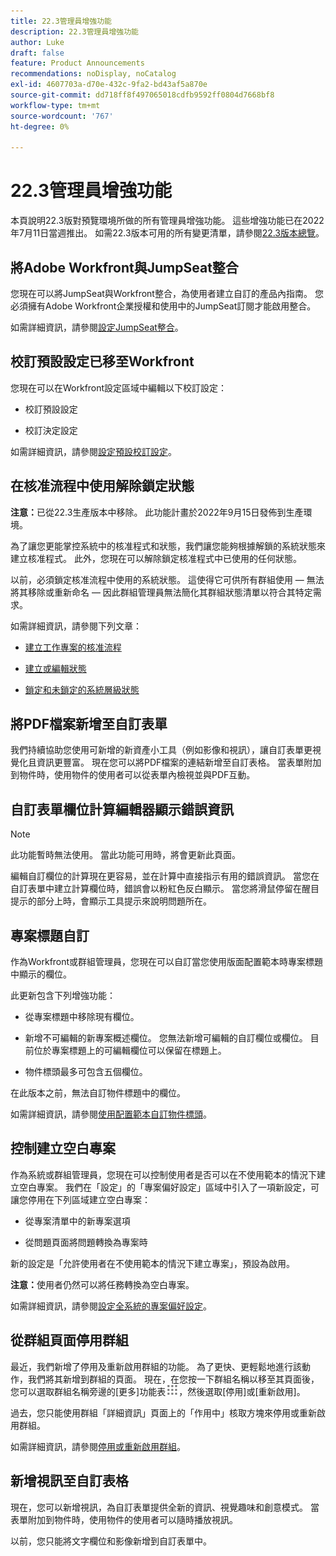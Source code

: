 ```yaml
---
title: 22.3管理員增強功能
description: 22.3管理員增強功能
author: Luke
draft: false
feature: Product Announcements
recommendations: noDisplay, noCatalog
exl-id: 4607703a-d70e-432c-9fa2-bd43af5a870e
source-git-commit: dd718ff8f497065018cdfb9592ff0804d7668bf8
workflow-type: tm+mt
source-wordcount: '767'
ht-degree: 0%

---
```


# 22.3管理員增強功能

本頁說明22.3版對預覽環境所做的所有管理員增強功能。 這些增強功能已在2022年7月11日當週推出。 如需22.3版本可用的所有變更清單，請參閱[22.3版本總覽](/help/quicksilver/product-announcements/product-releases/22.3-release-activity/22-3-release-overview.md)。

## 將Adobe Workfront與JumpSeat整合

您現在可以將JumpSeat與Workfront整合，為使用者建立自訂的產品內指南。 您必須擁有Adobe Workfront企業授權和使用中的JumpSeat訂閱才能啟用整合。

如需詳細資訊，請參閱[設定JumpSeat整合](/help/quicksilver/administration-and-setup/configure-integrations/configure-jumpseat.md)。

## 校訂預設設定已移至Workfront

您現在可以在Workfront設定區域中編輯以下校訂設定：

* 校訂預設設定

* 校訂決定設定

如需詳細資訊，請參閱[設定預設校訂設定](/help/quicksilver/administration-and-setup/manage-workfront/configure-proofing/configure-default-proof-settings.md)。

## 在核准流程中使用解除鎖定狀態

**注意：**&#x200B;已從22.3生產版本中移除。 此功能計畫於2022年9月15日發佈到生產環境。

為了讓您更能掌控系統中的核准程式和狀態，我們讓您能夠根據解鎖的系統狀態來建立核准程式。 此外，您現在可以解除鎖定核准程式中已使用的任何狀態。

以前，必須鎖定核准流程中使用的系統狀態。 這使得它可供所有群組使用 — 無法將其移除或重新命名 — 因此群組管理員無法簡化其群組狀態清單以符合其特定需求。

如需詳細資訊，請參閱下列文章：

* [建立工作專案的核准流程](/help/quicksilver/administration-and-setup/customize-workfront/configure-approval-milestone-processes/create-approval-processes.md)

* [建立或編輯狀態](/help/quicksilver/administration-and-setup/customize-workfront/creating-custom-status-and-priority-labels/create-or-edit-a-status.md)

* [鎖定和未鎖定的系統層級狀態](/help/quicksilver/administration-and-setup/customize-workfront/creating-custom-status-and-priority-labels/lock-or-unlock-a-custom-system-level-status.md)


## 將PDF檔案新增至自訂表單

我們持續協助您使用可新增的新資產小工具（例如影像和視訊），讓自訂表單更視覺化且資訊更豐富。 現在您可以將PDF檔案的連結新增至自訂表格。 當表單附加到物件時，使用物件的使用者可以從表單內檢視並與PDF互動。

## 自訂表單欄位計算編輯器顯示錯誤資訊

>[!NOTE]
>
>此功能暫時無法使用。 當此功能可用時，將會更新此頁面。

編輯自訂欄位的計算現在更容易，並在計算中直接指示有用的錯誤資訊。 當您在自訂表單中建立計算欄位時，錯誤會以粉紅色反白顯示。 當您將滑鼠停留在醒目提示的部分上時，會顯示工具提示來說明問題所在。

## 專案標題自訂

作為Workfront或群組管理員，您現在可以自訂當您使用版面配置範本時專案標題中顯示的欄位。

此更新包含下列增強功能：

* 從專案標題中移除現有欄位。

* 新增不可編輯的新專案概述欄位。 您無法新增可編輯的自訂欄位或欄位。 目前位於專案標題上的可編輯欄位可以保留在標題上。

* 物件標頭最多可包含五個欄位。


在此版本之前，無法自訂物件標題中的欄位。

如需詳細資訊，請參閱[使用配置範本自訂物件標頭](/help/quicksilver/administration-and-setup/customize-workfront/use-layout-templates/customize-object-headers.md)。

## 控制建立空白專案

作為系統或群組管理員，您現在可以控制使用者是否可以在不使用範本的情況下建立空白專案。 我們在「設定」的「專案偏好設定」區域中引入了一項新設定，可讓您停用在下列區域建立空白專案：

* 從專案清單中的新專案選項

* 從問題頁面將問題轉換為專案時


新的設定是「允許使用者在不使用範本的情況下建立專案」，預設為啟用。

**注意：**&#x200B;使用者仍然可以將任務轉換為空白專案。

如需詳細資訊，請參閱[設定全系統的專案偏好設定](/help/quicksilver/administration-and-setup/set-up-workfront/configure-system-defaults/set-project-preferences.md)。

## 從群組頁面停用群組

最近，我們新增了停用及重新啟用群組的功能。 為了更快、更輕鬆地進行該動作，我們將其新增到群組的頁面。 現在，在您按一下群組名稱以移至其頁面後，您可以選取群組名稱旁邊的[更多]功能表![](/help/quicksilver/administration-and-setup/manage-groups/create-and-manage-groups/assets/main-menu-icon.png)，然後選取[停用]或[重新啟用]。

過去，您只能使用群組「詳細資訊」頁面上的「作用中」核取方塊來停用或重新啟用群組。

如需詳細資訊，請參閱[停用或重新啟用群組](/help/quicksilver/administration-and-setup/manage-groups/create-and-manage-groups/deactivate-or-reactivate-a-group.md)。

## 新增視訊至自訂表格

現在，您可以新增視訊，為自訂表單提供全新的資訊、視覺趣味和創意模式。 當表單附加到物件時，使用物件的使用者可以隨時播放視訊。

以前，您只能將文字欄位和影像新增到自訂表單中。

